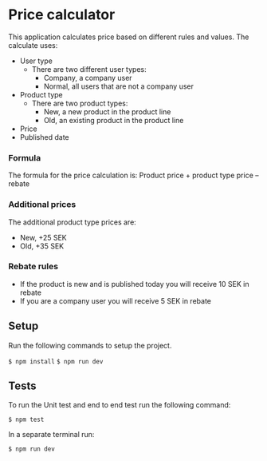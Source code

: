 # Price calculator

This application calculates price based on different rules and values. The calculate uses:

- User type
    - There are two different user types:
        - Company, a company user
        - Normal, all users that are not a company user
- Product type
    - There are two product types:
        - New, a new product in the product line
        - Old, an existing product in the product line
- Price
- Published date

### Formula

The formula for the price calculation is:
Product price + product type price – rebate

### Additional prices

The additional product type prices are:

- New, +25 SEK
- Old, +35 SEK

### Rebate rules

- If the product is new and is published today you will receive 10 SEK in rebate
- If you are a company user you will receive 5 SEK in rebate

## Setup

Run the following commands to setup the project.

`$ npm install`
`$ npm run dev`
## Tests

To run the Unit test and end to end test run the following command:

`$ npm test`

In a separate terminal run:

`$ npm run dev`
